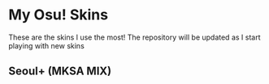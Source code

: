 # My Osu! Skins
These are the skins I use the most!
The repository will be updated as I start playing with new skins

## Seoul+ (MKSA MIX)
